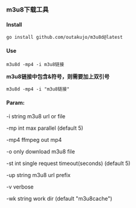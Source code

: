 ### m3u8下载工具

#### Install

```
go install github.com/outakujo/m3u8d@latest
```

#### Use

```
m3u8d -mp4 -i m3u8链接
```

**m3u8链接中包含&符号，则需要加上双引号**

```
m3u8d -mp4 -i "m3u8链接"
```

#### Param:

-i string m3u8 url or file

-mp int max parallel (default 5)

-mp4 ffmpeg out mp4

-o only download m3u8 file

-st int single request timeout(seconds) (default 5)

-up string m3u8 url prefix

-v verbose

-wk string work dir (default "m3u8cache")
